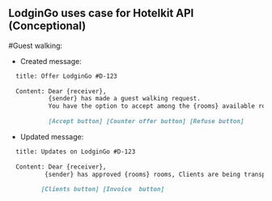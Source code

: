 ## LodginGo uses case for Hotelkit API (Conceptional)

#Guest walking:

- Created message:

```markdown
  title: Offer LodginGo #D-123
  
  Content: Dear {receiver},
           {sender} has made a guest walking request.
           You have the option to accept among the {rooms} available rooms
           
           [Accept button] [Counter offer button] [Refuse button] 
``` 

- Updated message:

```markdown
  title: Updates on LodginGo #D-123
  
  Content: Dear {receiver},
          {sender} has approved {rooms} rooms, Clients are being transported to your hotel
         
         [Clients button] [Invoice  button]
```
